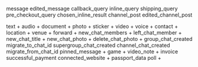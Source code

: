 message
edited_message
callback_query
inline_query
shipping_query
pre_checkout_query
chosen_inline_result
channel_post
edited_channel_post

text +
audio +
document +
photo +
sticker +
video +
voice +
contact +
location +
venue +
forward +
new_chat_members +
left_chat_member +
new_chat_title +
new_chat_photo +
delete_chat_photo +
group_chat_created
migrate_to_chat_id
supergroup_chat_created
channel_chat_created
migrate_from_chat_id
pinned_message +
game +
video_note +
invoice
successful_payment
connected_website +
passport_data
poll +

